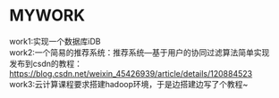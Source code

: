 # MYWORK

work1:实现一个数据库iDB  
work2:一个简易的推荐系统：推荐系统—基于用户的协同过滤算法简单实现    
          发布到csdn的教程：https://blog.csdn.net/weixin_45426939/article/details/120884523  
work3:云计算课程要求搭建hadoop环境，于是边搭建边写了个教程~ 
